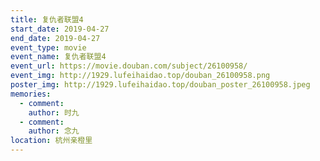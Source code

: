 ```yaml
---
title: 复仇者联盟4
start_date: 2019-04-27
end_date: 2019-04-27
event_type: movie
event_name: 复仇者联盟4
event_url: https://movie.douban.com/subject/26100958/
event_img: http://1929.lufeihaidao.top/douban_26100958.png
poster_img: http://1929.lufeihaidao.top/douban_poster_26100958.jpeg
memories:
  - comment: 
    author: 时九
  - comment: 
    author: 念九
location: 杭州亲橙里
---
```

